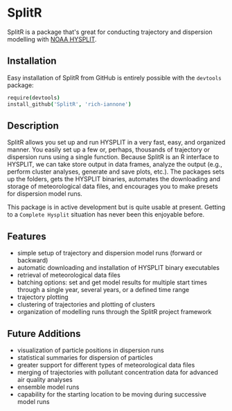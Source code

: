 SplitR
======

SplitR is a package that's great for conducting trajectory and dispersion modelling with [NOAA HYSPLIT](http://ready.arl.noaa.gov/HYSPLIT.php).

## Installation

Easy installation of SplitR from GitHub is entirely possible with the `devtools` package:

```coffee
require(devtools)
install_github('SplitR', 'rich-iannone')
```

## Description

SplitR allows you set up and run HYSPLIT in a very fast, easy, and organized manner. You easily set up a few or, perhaps, thousands of trajectory or dispersion runs using a single function. Because SplitR is an R interface to HYSPLIT, we can take store output in data frames, analyze the output (e.g., perform cluster analyses, generate and save plots, etc.). The packages sets up the folders, gets the HYSPLIT binaries, automates the downloading and storage of meteorological data files, and encourages you to make presets for dispersion model runs.

This package is in active development but is quite usable at present. Getting to a `Complete Hysplit` situation has never been this enjoyable before.

## Features

- simple setup of trajectory and dispersion model runs (forward or backward)
- automatic downloading and installation of HYSPLIT binary executables
- retrieval of meteorological data files
- batching options: set and get model results for multiple start times through a single year, several years, or a defined time range
- trajectory plotting
- clustering of trajectories and plotting of clusters
- organization of modelling runs through the SplitR project framework

## Future Additions

- visualization of particle positions in dispersion runs
- statistical summaries for dispersion of particles
- greater support for different types of meteorological data files
- merging of trajectories with pollutant concentration data for advanced air quality analyses
- ensemble model runs
- capability for the starting location to be moving during successive model runs

